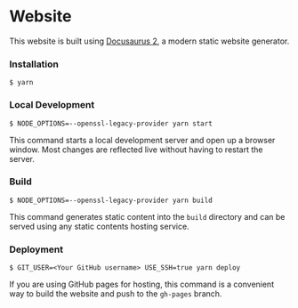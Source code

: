 # Website

This website is built using [Docusaurus 2](https://v2.docusaurus.io/), a modern static website generator.

### Installation

```
$ yarn
```

### Local Development

```
$ NODE_OPTIONS=--openssl-legacy-provider yarn start
```

This command starts a local development server and open up a browser window. Most changes are reflected live without having to restart the server.

### Build

```
$ NODE_OPTIONS=--openssl-legacy-provider yarn build
```

This command generates static content into the `build` directory and can be served using any static contents hosting service.

### Deployment

```
$ GIT_USER=<Your GitHub username> USE_SSH=true yarn deploy
```

If you are using GitHub pages for hosting, this command is a convenient way to build the website and push to the `gh-pages` branch.
